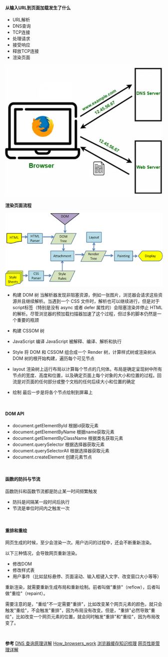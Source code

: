 
#### 从输入URL到页面加载发生了什么


- URL解析
- DNS查询
- TCP连接
- 处理请求
- 接受响应
- 释放TCP连接
- 渲染页面

![](images/2023-04-07-21-27-52.png)


**渲染页面流程**

![](images/2023-04-18-21-38-43.png)

- 构建 DOM 树
  当解析器发现非阻塞资源，例如一张图片，浏览器会请求这些资源并且继续解析。当遇到一个 CSS 文件时，解析也可以继续进行，但是对于script标签（特别是没有 async 或者 defer 属性的）会阻塞渲染并停止 HTML 的解析。尽管浏览器的预加载扫描器加速了这个过程，但过多的脚本仍然是一个重要的瓶颈

- 构建 CSSOM 树
  
- JavaScript 编译
  JavaScript 被解释、编译、解析和执行

- Style
  将 DOM 和 CSSOM 组合成一个 Render 树，计算样式树或渲染树从 DOM 树的根开始构建，遍历每个可见节点

- layout
  渲染树上运行布局以计算每个节点的几何体。布局是确定呈现树中所有节点的宽度、高度和位置，以及确定页面上每个对象的大小和位置的过程。回流是对页面的任何部分或整个文档的任何后续大小和位置的确定

- 绘制
  最后一步是将各个节点绘制到屏幕上    

<br>


#### DOM API
- document.getElementById 根据id获取元素
- document.getElementByName 根据name获取元素
- document.getElementByClassName 根据类名获取元素
- document.querySelector 根据选择器获取元素
- document.querySelectorAll 根据选择器获取元素
- document.createElement 创建元素节点
<br>

#### 函数的防抖与节流

函数防抖和函数节流都是防止某一时间频繁触发

- 防抖是间隔某一段时间后执行
- 节流是单位时间内之触发一次

<br>

#### 重排和重绘

网页生成的时候，至少会渲染一次。用户访问的过程中，还会不断重新渲染。

以下三种情况，会导致网页重新渲染。

- 修改DOM
- 修改样式表
- 用户事件（比如鼠标悬停、页面滚动、输入框键入文字、改变窗口大小等等）

重新渲染，就需要重新生成布局和重新绘制。前者叫做"重排"（reflow），后者叫做"重绘"（repaint）。

需要注意的是，"重绘"不一定需要"重排"，比如改变某个网页元素的颜色，就只会触发"重绘"，不会触发"重排"，因为布局没有改变。但是，"重排"必然导致"重绘"，比如改变一个网页元素的位置，就会同时触发"重排"和"重绘"，因为布局改变了。



<br>

**参考**
[DNS 查询原理详解](https://www.ruanyifeng.com/blog/2022/08/dns-query.html)
[How_browsers_work](https://developer.mozilla.org/zh-CN/docs/Web/Performance/How_browsers_work)
[浏览器缓存知识梳理](https://juejin.cn/post/6947936223126093861)
[网页性能管理详解](http://www.ruanyifeng.com/blog/2015/09/web-page-performance-in-depth.html)